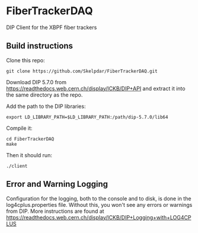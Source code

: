 # FiberTrackerDAQ
DIP Client for the XBPF fiber trackers

## Build instructions
Clone this repo:

    git clone https://github.com/Skelpdar/FiberTrackerDAQ.git

Download DIP 5.7.0 from https://readthedocs.web.cern.ch/display/ICKB/DIP+API and extract it into the same directory as the repo.

Add the path to the DIP libraries:

    export LD_LIBRARY_PATH=$LD_LIBRARY_PATH:/path/dip-5.7.0/lib64

Compile it:

    cd FiberTrackerDAQ
    make

Then it should run:

    ./client
   
## Error and Warning Logging
Configuration for the logging, both to the console and to disk, is done in the log4cplus.properties file. Without this, you won't see any errors or warnings from DIP. More instructions are found at https://readthedocs.web.cern.ch/display/ICKB/DIP+Logging+with+LOG4CPLUS 
